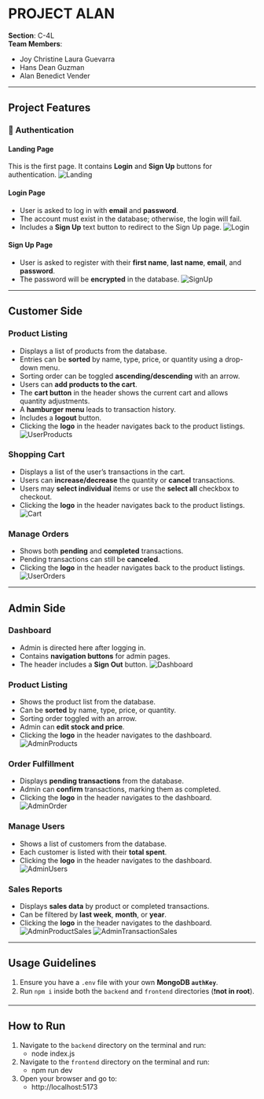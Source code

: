 # PROJECT ALAN

**Section**: C-4L  
**Team Members**:
- Joy Christine Laura Guevarra  
- Hans Dean Guzman  
- Alan Benedict Vender  

---

## Project Features

### 🔐 Authentication

#### Landing Page
This is the first page. It contains **Login** and **Sign Up** buttons for authentication.
![Landing](readme_images/landing.png)

#### Login Page
- User is asked to log in with **email** and **password**.
- The account must exist in the database; otherwise, the login will fail.
- Includes a **Sign Up** text button to redirect to the Sign Up page.
![Login](readme_images/login.png)

#### Sign Up Page
- User is asked to register with their **first name**, **last name**, **email**, and **password**.
- The password will be **encrypted** in the database.
![SignUp](readme_images/signup.png)

---

## Customer Side

### Product Listing
- Displays a list of products from the database.
- Entries can be **sorted** by name, type, price, or quantity using a drop-down menu.
- Sorting order can be toggled **ascending/descending** with an arrow.
- Users can **add products to the cart**.
- The **cart button** in the header shows the current cart and allows quantity adjustments.
- A **hamburger menu** leads to transaction history.
- Includes a **logout** button.
- Clicking the **logo** in the header navigates back to the product listings.
![UserProducts](readme_images/user_products.png)

### Shopping Cart
- Displays a list of the user’s transactions in the cart.
- Users can **increase/decrease** the quantity or **cancel** transactions.
- Users may **select individual** items or use the **select all** checkbox to checkout.
- Clicking the **logo** in the header navigates back to the product listings.
![Cart](readme_images/user_cart.png)

### Manage Orders
- Shows both **pending** and **completed** transactions.
- Pending transactions can still be **canceled**.
- Clicking the **logo** in the header navigates back to the product listings.
![UserOrders](readme_images/user_order.png)

---

## Admin Side

### Dashboard
- Admin is directed here after logging in.
- Contains **navigation buttons** for admin pages.
- The header includes a **Sign Out** button.
![Dashboard](readme_images/dashboard.png)

### Product Listing
- Shows the product list from the database.
- Can be **sorted** by name, type, price, or quantity.
- Sorting order toggled with an arrow.
- Admin can **edit stock and price**.
- Clicking the **logo** in the header navigates to the dashboard.
![AdminProducts](readme_images/admin_products.png)

### Order Fulfillment
- Displays **pending transactions** from the database.
- Admin can **confirm** transactions, marking them as completed.
- Clicking the **logo** in the header navigates to the dashboard.
![AdminOrder](readme_images/admin_order.png)

### Manage Users
- Shows a list of customers from the database.
- Each customer is listed with their **total spent**.
- Clicking the **logo** in the header navigates to the dashboard.
![AdminUsers](readme_images/admin_user_management.png)

### Sales Reports
- Displays **sales data** by product or completed transactions.
- Can be filtered by **last week**, **month**, or **year**.
- Clicking the **logo** in the header navigates to the dashboard.
![AdminProductSales](readme_images/admin_sales_product.png)
![AdminTransactionSales](readme_images/admin_sales_transaction.png)
---

## Usage Guidelines

1. Ensure you have a `.env` file with your own **MongoDB `authKey`**.
2. Run `npm i` inside both the `backend` and `frontend` directories (❗️**not in root**).

---

## How to Run

1. Navigate to the `backend` directory on the terminal and run:
   - node index.js
2. Navigate to the `frontend` directory on the terminal and run:
   - npm run dev
3. Open your browser and go to:
   - http://localhost:5173
